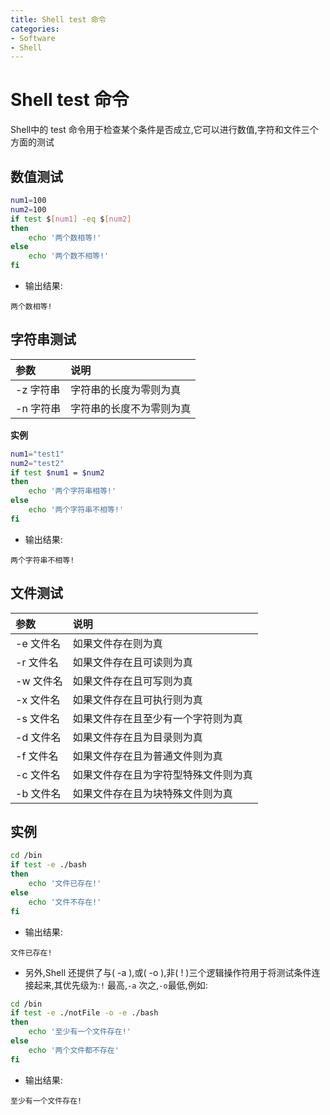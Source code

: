 ```yaml
---
title: Shell test 命令
categories:
- Software
- Shell
---
```

# Shell test 命令

Shell中的 test 命令用于检查某个条件是否成立,它可以进行数值,字符和文件三个方面的测试

## 数值测试

```bash
num1=100
num2=100
if test $[num1] -eq $[num2]
then
    echo '两个数相等!'
else
    echo '两个数不相等!'
fi
```

- 输出结果:

```
两个数相等!
```

## 字符串测试

| 参数      | 说明                     |
| :-------- | :----------------------- |
| -z 字符串 | 字符串的长度为零则为真   |
| -n 字符串 | 字符串的长度不为零则为真 |

**实例**

```bash
num1="test1"
num2="test2"
if test $num1 = $num2
then
    echo '两个字符串相等!'
else
    echo '两个字符串不相等!'
fi
```

- 输出结果:

```
两个字符串不相等!
```

## 文件测试

| 参数      | 说明                                 |
| :-------- | :----------------------------------- |
| -e 文件名 | 如果文件存在则为真                   |
| -r 文件名 | 如果文件存在且可读则为真             |
| -w 文件名 | 如果文件存在且可写则为真             |
| -x 文件名 | 如果文件存在且可执行则为真           |
| -s 文件名 | 如果文件存在且至少有一个字符则为真   |
| -d 文件名 | 如果文件存在且为目录则为真           |
| -f 文件名 | 如果文件存在且为普通文件则为真       |
| -c 文件名 | 如果文件存在且为字符型特殊文件则为真 |
| -b 文件名 | 如果文件存在且为块特殊文件则为真     |

## 实例

```bash
cd /bin
if test -e ./bash
then
    echo '文件已存在!'
else
    echo '文件不存在!'
fi
```

- 输出结果:

```
文件已存在!
```

- 另外,Shell 还提供了与( -a ),或( -o ),非( ! )三个逻辑操作符用于将测试条件连接起来,其优先级为:`!` 最高,`-a` 次之,`-o`最低,例如:

```bash
cd /bin
if test -e ./notFile -o -e ./bash
then
    echo '至少有一个文件存在!'
else
    echo '两个文件都不存在'
fi
```

- 输出结果:

```
至少有一个文件存在!
```